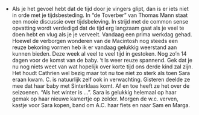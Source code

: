 - Als je het gevoel hebt dat de tijd door je vingers glipt, dan is er iets niet in orde met je tijdsbesteding. In “de Toverber” van Thomas Mann staat een mooie discussie over tijdsbeleving. In strijd met de common sense opvatting wordt verdedigd dat de tijd erg langzaam gaat als je veel te doen hebt en vlug als je je verveelt.
  Vandaag een prima werkdag gehad. Hoewel de verborgen wonderen van de Macintosh nog steeds een reuze bekoring vormen heb ik er vandaag gelukkig weerstand aan kunnen bieden. Deze week al veel te veel tijd in gestoken.
  Nog zo’n 14 dagen voor de komst van de baby. ‘t Is weer reuze spannend. Gek dat je nu nog niets weet van wat hopelijk over korte tijd ons derde kind zal zijn.
  Het houdt Cathrien wel bezig maar tot nu toe niet zo sterk als toen Sara eraan kwam. C. is natuurlijk zelf ook in verwachting. Gisteren deelde ze mee dat haar baby met Sinterklaas komt. Af en toe heeft ze het over de seizoenen. “Als het winter is …”. Sara is gelukkig helemaal op haar gemak op haar nieuwe kamertje op zolder. Morgen de w.c. verven, kastje voor Sara kopen, band om A.C. haar fiets en naar Sam en Marga.